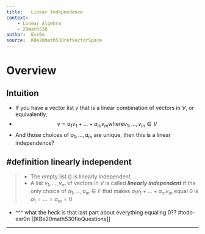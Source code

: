 ```yaml
---
title:   Linear Independence
context:
	- Linear Algebra
	- 20math530
author:  Exr0n
source:  KBe20math530refVectorSpace
---
```


# Overview
## Intuition
- If you have a vector list $v$ that is a linear combination of vectors in $V$, or equivalently,
- $$v = a_1v_1 + ... + a_mv_m \text{where} v_1, ..., v_m \in V$$
- And those choices of $a_1, ..., a_m$ are unique, then this is a linear independence?
## #definition linearly independent
> - The empty list $()$ is linearly independent
> - A list $v_1, ..., v_m$ of vectors in $V$ is called ***linearly independent*** if the only choice of $a_1, ..., a_m \in F$ that makes $a_1v_1 + ... + a_mv_m$ equal $0$ is $a_1 = ... = a_m = 0$
- ^^^ what the heck is that last part about everything equaling $0$?? #todo-exr0n [[KBe20math530floQuestions]]

---
